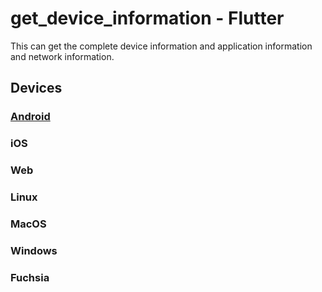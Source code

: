 # get_device_information - Flutter

This can get the complete device information and application information and network information.

## Devices
### <u>Android</u>
### iOS
### Web
### Linux
### MacOS
### Windows
### Fuchsia
